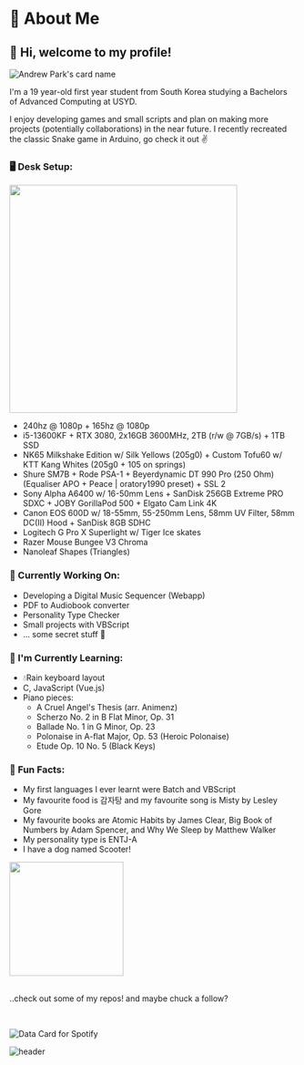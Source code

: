 <!--START_SECTION:waka-->
<!--END_SECTION:waka-->
<!--https://github.com/anmol098/waka-readme-stats?tab=readme-ov-file-->
<!--https://github.com/Platane/snk?tab=readme-ov-file-->

<!--
![header](https://capsule-render.vercel.app/api?type=soft&color=auto&height=300&section=header&text=capsule%20render&fontSize=90)
-->

# 🍒 About Me

## 👋 Hi, welcome to my profile!

<!--https://github.com/satyawikananda/cardivo-->
![Andrew Park's card name](https://cardivo.vercel.app/api?name=Andrew%20Park&description=hey%21%20check%20out%20some%20of%20the%20little%20projects%20I%27ve%20made%20%F0%9F%AB%A1&image=https://avatars.githubusercontent.com/u/40168823?v=4&backgroundColor=%23ecf0f1&instagram=andrew_parkk%20|%20&linkedin=andrewpark-%20|%20&github=aparkgh&pattern=ticTacToe&colorPattern=%23eaeaea&site=&disableAnimation=false)

I'm a 19 year-old first year student from South Korea studying a Bachelors of Advanced Computing at USYD.

I enjoy developing games and small scripts and plan on making more projects (potentially collaborations) in the near future. I recently recreated the classic Snake game in Arduino, go check it out ✌️

<!--
![](https://komarev.com/ghpvc/?username=aparkgh&style=for-the-badge&color=blueviolet&abbreviated=true)


[![trophy](https://github-profile-trophy.vercel.app/?username=aparkgh)](https://github.com/ryo-ma/github-profile-trophy)
-->

### 🖥️ Desk Setup:
<img src="https://github.com/user-attachments/assets/def68e5e-1b2a-4a31-b265-12dda5326fa7" width="400"/>

- 240hz @ 1080p + 165hz @ 1080p
- i5-13600KF + RTX 3080, 2x16GB 3600MHz, 2TB (r/w @ 7GB/s) + 1TB SSD
- NK65 Milkshake Edition w/ Silk Yellows (205g0) + Custom Tofu60 w/ KTT Kang Whites (205g0 + 105 on springs)
- Shure SM7B + Rode PSA-1 + Beyerdynamic DT 990 Pro (250 Ohm) (Equaliser APO + Peace | oratory1990 preset) + SSL 2
- Sony Alpha A6400 w/ 16-50mm Lens + SanDisk 256GB Extreme PRO SDXC + JOBY GorillaPod 500 + Elgato Cam Link 4K
- Canon EOS 600D w/ 18-55mm, 55-250mm Lens, 58mm UV Filter, 58mm DC(II) Hood + SanDisk 8GB SDHC
- Logitech G Pro X Superlight w/ Tiger Ice skates
- Razer Mouse Bungee V3 Chroma
- Nanoleaf Shapes (Triangles)

### 🚀 Currently Working On:
- Developing a Digital Music Sequencer (Webapp)
- PDF to Audiobook converter
- Personality Type Checker
- Small projects with VBScript
- ... some secret stuff 👀

### 🌱 I'm Currently Learning:
- 💧Rain keyboard layout
- C, JavaScript (Vue.js)
- Piano pieces:
  - A Cruel Angel's Thesis (arr. Animenz)
  - Scherzo No. 2 in B Flat Minor, Op. 31
  - Ballade No. 1 in G Minor, Op. 23
  - Polonaise in A-flat Major, Op. 53 (Heroic Polonaise)
  - Etude Op. 10 No. 5 (Black Keys)

### 🌟 Fun Facts:
- My first languages I ever learnt were Batch and VBScript
- My favourite food is 감자탕 and my favourite song is Misty by Lesley Gore
- My favourite books are Atomic Habits by James Clear, Big Book of Numbers by Adam Spencer, and Why We Sleep by Matthew Walker
- My personality type is ENTJ-A
- I have a dog named Scooter!

<img src="https://github.com/user-attachments/assets/2f746a7d-b8e9-4562-915c-eff3a04d566c" width="200"/>

</br>
</br>

..check out some of my repos! and maybe chuck a follow?

</br>


<!--https://github.com/magic-ike/spotify-data-card?tab=readme-ov-file-->
![Data Card for Spotify](https://data-card-for-spotify.herokuapp.com/api/card?user_id=229ll5brg0pwf57snpkikhd0r&show_border=1&hide_title=1)

![header](https://capsule-render.vercel.app/api?type=venom&color=auto&height=300&section=header&text=%20%3A%29&fontSize=50)
<!--
<picture>
  <source media="(prefers-color-scheme: dark)" srcset="github-snake-dark.svg" />
  <source media="(prefers-color-scheme: light)" srcset="github-snake.svg" />
  <img alt="github-snake" src="github-snake.svg" />
</picture>
-->
